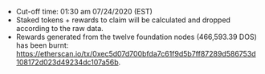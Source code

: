 * Cut-off time: 01:30 am 07/24/2020 (EST)
* Staked tokens + rewards to claim will be calculated and dropped according to the raw data.
* Rewards generated from the twelve foundation nodes (466,593.39 DOS) has been burnt: https://etherscan.io/tx/0xec5d07d700bfda7c61f9d5b7ff87289d586753d108172d023d49234dc107a56b.

